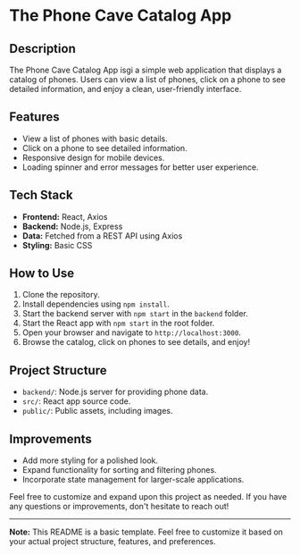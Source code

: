 # The Phone Cave Catalog App

## Description

The Phone Cave Catalog App isgi a simple web application that displays a catalog of phones. Users can view a list of phones, click on a phone to see detailed information, and enjoy a clean, user-friendly interface.

## Features

- View a list of phones with basic details.
- Click on a phone to see detailed information.
- Responsive design for mobile devices.
- Loading spinner and error messages for better user experience.

## Tech Stack

- **Frontend:** React, Axios
- **Backend:** Node.js, Express
- **Data:** Fetched from a REST API using Axios
- **Styling:** Basic CSS

## How to Use

1. Clone the repository.
2. Install dependencies using `npm install`.
3. Start the backend server with `npm start` in the `backend` folder.
4. Start the React app with `npm start` in the root folder.
5. Open your browser and navigate to `http://localhost:3000`.
6. Browse the catalog, click on phones to see details, and enjoy!

## Project Structure

- `backend/`: Node.js server for providing phone data.
- `src/`: React app source code.
- `public/`: Public assets, including images.

## Improvements

- Add more styling for a polished look.
- Expand functionality for sorting and filtering phones.
- Incorporate state management for larger-scale applications.

Feel free to customize and expand upon this project as needed. If you have any questions or improvements, don't hesitate to reach out!

---

**Note:** This README is a basic template. Feel free to customize it based on your actual project structure, features, and preferences.